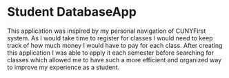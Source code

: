 # Student DatabaseApp


This application was inspired by my personal navigation of CUNYFirst system. As I would take time to
register for classes I would need to keep track of how much money I would have to pay for each class.
After creating this application I was able to apply it each semester before searching for classes
which allowed me to have such a more efficient and organized way to improve my experience as a student.
